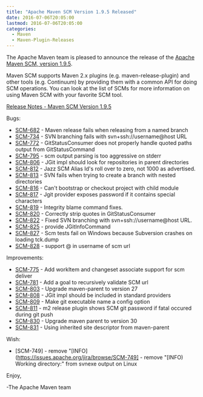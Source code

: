 ```yaml
---
title: "Apache Maven SCM Version 1.9.5 Released"
date: 2016-07-06T20:05:00
lastmod: 2016-07-06T20:05:00
categories:
  - Maven
  - Maven-Plugin-Releases
---
```

The Apache Maven team is pleased to announce the release of the 
[Apache Maven SCM, version 1.9.5](https://maven.apache.org/scm/).

Maven SCM supports Maven 2.x plugins (e.g. maven-release-plugin) and other
tools (e.g. Continuum) by providing them with a common API for doing SCM
operations. You can look at the list of SCMs for more information on using
Maven SCM with your favorite SCM tool.

<!-- more -->

[Release Notes - Maven SCM Version 1.9.5](https://issues.apache.org/jira/secure/ReleaseNote.jspa?projectId=12317828&version=12331366)


Bugs:

 * [SCM-682](https://issues.apache.org/jira/browse/SCM-682) - Maven release fails when releasing from a named branch
 * [SCM-734](https://issues.apache.org/jira/browse/SCM-734) - SVN branching fails with svn+ssh://username@host URL
 * [SCM-772](https://issues.apache.org/jira/browse/SCM-772) - GitStatusConsumer does not properly handle quoted paths output from GitStatusCommand
 * [SCM-795](https://issues.apache.org/jira/browse/SCM-795) - scm output parsing is too aggressive on stderr
 * [SCM-806](https://issues.apache.org/jira/browse/SCM-806) - JGit impl should look for repositories in parent directories
 * [SCM-812](https://issues.apache.org/jira/browse/SCM-812) - Jazz SCM Alias Id's roll over to zero, not 1000 as advertised.
 * [SCM-813](https://issues.apache.org/jira/browse/SCM-813) - SVN fails when trying to create a branch with nested directories
 * [SCM-816](https://issues.apache.org/jira/browse/SCM-816) - Can't bootstrap or checkout project with child module
 * [SCM-817](https://issues.apache.org/jira/browse/SCM-817) - Jgit provider exposes password if it contains special characters
 * [SCM-819](https://issues.apache.org/jira/browse/SCM-819) - Integrity blame command fixes.
 * [SCM-820](https://issues.apache.org/jira/browse/SCM-820) - Correctly strip quotes in GitStatusConsumer
 * [SCM-822](https://issues.apache.org/jira/browse/SCM-822) - Fixed SVN branching with svn+ssh://username@host URL.
 * [SCM-825](https://issues.apache.org/jira/browse/SCM-825) - provide JGitInfoCommand
 * [SCM-827](https://issues.apache.org/jira/browse/SCM-827) - Scm tests fail on Windows because Subversion crashes on loading tck.dump
 * [SCM-828](https://issues.apache.org/jira/browse/SCM-828) - support @ in username of scm url

Improvements:

 * [SCM-775](https://issues.apache.org/jira/browse/SCM-775) - Add workItem and changeset associate support for scm deliver
 * [SCM-781](https://issues.apache.org/jira/browse/SCM-781) - Add a goal to recursively validate SCM url
 * [SCM-803](https://issues.apache.org/jira/browse/SCM-803) - Upgrade maven-parent to version 27
 * [SCM-808](https://issues.apache.org/jira/browse/SCM-808) - JGit impl should be included in standard providers
 * [SCM-809](https://issues.apache.org/jira/browse/SCM-809) - Make git executable name a config option
 * [SCM-811](https://issues.apache.org/jira/browse/SCM-811) - m2 release plugin shows SCM git password if fatal occured during git push
 * [SCM-830](https://issues.apache.org/jira/browse/SCM-830) - Upgrade maven parent to version 30
 * [SCM-831](https://issues.apache.org/jira/browse/SCM-831) - Using inherited site descriptor from maven-parent

Wish:

 * [SCM-749] - remove "[INFO](https://issues.apache.org/jira/browse/SCM-749] - remove "[INFO) Working directory:" from svnexe output on Linux 




Enjoy,

-The Apache Maven team
